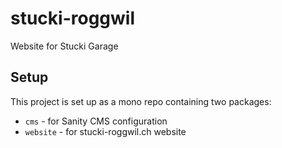 # stucki-roggwil

Website for Stucki Garage

## Setup

This project is set up as a mono repo containing two packages:

- `cms` - for Sanity CMS configuration
- `website` - for stucki-roggwil.ch website
